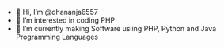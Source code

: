 - 👋 Hi, I’m @dhananja6557
- 👀 I’m interested in coding PHP
- 🌱 I’m currently making Software usiing PHP, Python and Java Programming Languages


<!---
dhananja6557/dhananja6557 is a ✨ special ✨ repository because its `README.md` (this file) appears on your GitHub profile.
You can click the Preview link to take a look at your changes.
--->
